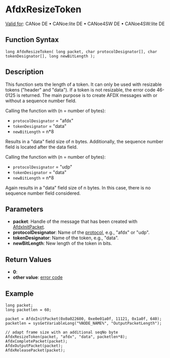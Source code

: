 # AfdxResizeToken

[Valid for](../../../Shared/FeatureAvailability.md): CANoe DE • CANoe:lite DE • CANoe4SW DE • CANoe4SW:lite DE

## Function Syntax

```plaintext
long AfdxResizeToken( long packet, char protocolDesignator[], char tokenDesignator[], long newBitLength );
```

## Description

This function sets the length of a token. It can only be used with resizable tokens ("header" and "data"). If a token is not resizable, the error code 46-0125 is returned. The main purpose is to create AFDX messages with or without a sequence number field.

Calling the function with (n = number of bytes):

- `protocolDesignator` = "afdx"
- `tokenDesignator` = "data"
- `newBitLength` = n*8

Results in a "data" field size of n bytes. Additionally, the sequence number field is located after the data field.

Calling the function with (n = number of bytes):

- `protocolDesignator` = "udp"
- `tokenDesignator` = "data"
- `newBitLength` = n*8

Again results in a "data" field size of n bytes. In this case, there is no sequence number field considered.

## Parameters

- **packet**: Handle of the message that has been created with [AfdxInitPacket](CAPLfunctionAfdxInitPacket.md).
- **protocolDesignator**: Name of the [protocol](../../../CANoeCANalyzer/AFDX/protocols/afdxProtocolsIntro.md), e.g., "afdx" or "udp".
- **tokenDesignator**: Name of the token, e.g., "data".
- **newBitLength**: New length of the token in bits.

## Return Values

- **0**: 
- **other value**: [error code](../CAPLfunctionsAFDXErrorCodes.md)

## Example

```plaintext
long packet;
long packetlen = 60;

packet = AfdxInitPacket(0x0a022600, 0xe0e01a0f, 11121, 0x1a0f, 640);
packetlen = sysGetVariableLong("%NODE_NAME%", "OutputPacketLength");

// adapt frame size with an additional seqNo byte
AfdxResizeToken(packet, "afdx", "data", packetlen*8);
AfdxCompletePacket(packet);
AfdxOutputPacket(packet);
AfdxReleasePacket(packet);
```
